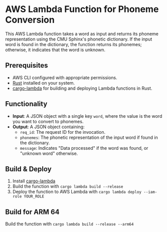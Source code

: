 # AWS Lambda Function for Phoneme Conversion

This AWS Lambda function takes a word as input and returns its phoneme representation using the CMU Sphinx's phonetic dictionary. If the input word is found in the dictionary, the function returns its phonemes; otherwise, it indicates that the word is unknown.

## Prerequisites

- AWS CLI configured with appropriate permissions.
- [Rust](https://www.rust-lang.org/tools/install) installed on your system.
- [cargo-lambda](https://github.com/cargo-lambda/cargo-lambda#installation) for building and deploying Lambda functions in Rust.

## Functionality

- **Input**: A JSON object with a single key `word`, where the value is the word you want to convert to phonemes.
- **Output**: A JSON object containing:
  - `req_id`: The request ID for the invocation.
  - `phonemes`: The phonetic representation of the input word if found in the dictionary.
  - `message`: Indicates "Data processed" if the word was found, or "unknown word" otherwise.

## Build & Deploy

1. Install [cargo-lambda](https://github.com/cargo-lambda/cargo-lambda#installation)
2. Build the function with `cargo lambda build --release`
3. Deploy the function to AWS Lambda with `cargo lambda deploy --iam-role YOUR_ROLE`

## Build for ARM 64

Build the function with `cargo lambda build --release --arm64`